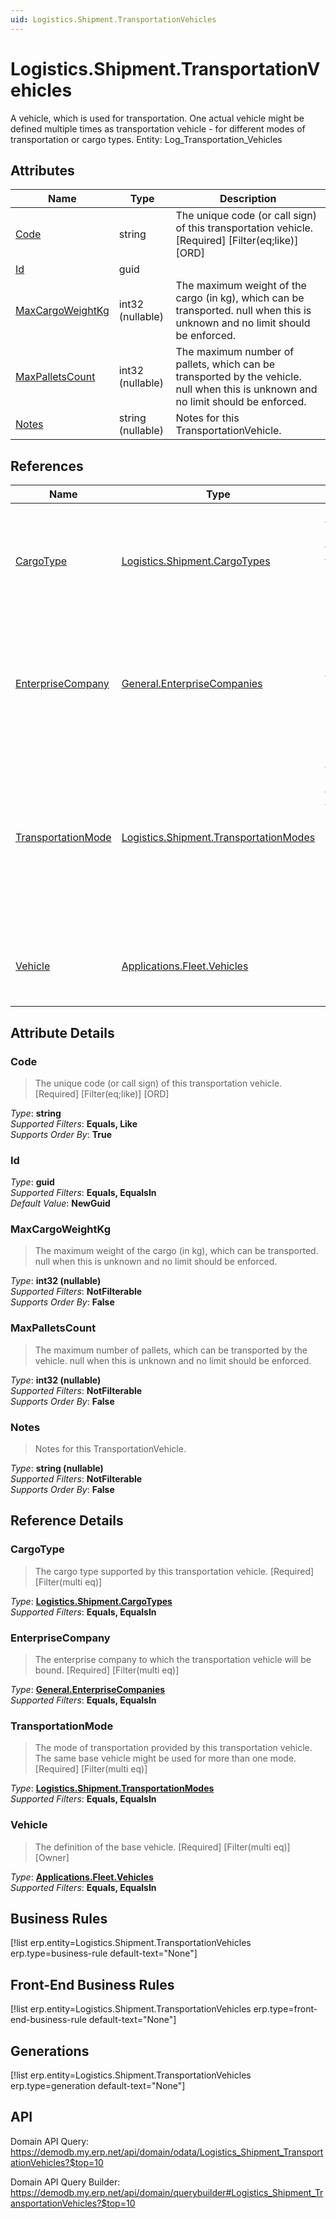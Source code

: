 ```yaml
---
uid: Logistics.Shipment.TransportationVehicles
---
```

# Logistics.Shipment.TransportationVehicles

A vehicle, which is used for transportation. One actual vehicle might be defined multiple times as transportation vehicle - for different modes of transportation or cargo types. Entity: Log_Transportation_Vehicles

## Attributes

| Name | Type | Description |
| ---- | ---- | --- |
| [Code](Logistics.Shipment.TransportationVehicles.md#code) | string | The unique code (or call sign) of this transportation vehicle. [Required] [Filter(eq;like)] [ORD] 
| [Id](Logistics.Shipment.TransportationVehicles.md#id) | guid |  
| [MaxCargoWeightKg](Logistics.Shipment.TransportationVehicles.md#maxcargoweightkg) | int32 (nullable) | The maximum weight of the cargo (in kg), which can be transported. null when this is unknown and no limit should be enforced. 
| [MaxPalletsCount](Logistics.Shipment.TransportationVehicles.md#maxpalletscount) | int32 (nullable) | The maximum number of pallets, which can be transported by the vehicle. null when this is unknown and no limit should be enforced. 
| [Notes](Logistics.Shipment.TransportationVehicles.md#notes) | string (nullable) | Notes for this TransportationVehicle. 

## References

| Name | Type | Description |
| ---- | ---- | --- |
| [CargoType](Logistics.Shipment.TransportationVehicles.md#cargotype) | [Logistics.Shipment.CargoTypes](Logistics.Shipment.CargoTypes.md) | The cargo type supported by this transportation vehicle. [Required] [Filter(multi eq)] |
| [EnterpriseCompany](Logistics.Shipment.TransportationVehicles.md#enterprisecompany) | [General.EnterpriseCompanies](General.EnterpriseCompanies.md) | The enterprise company to which the transportation vehicle will be bound. [Required] [Filter(multi eq)] |
| [TransportationMode](Logistics.Shipment.TransportationVehicles.md#transportationmode) | [Logistics.Shipment.TransportationModes](Logistics.Shipment.TransportationModes.md) | The mode of transportation provided by this transportation vehicle. The same base vehicle might be used for more than one mode. [Required] [Filter(multi eq)] |
| [Vehicle](Logistics.Shipment.TransportationVehicles.md#vehicle) | [Applications.Fleet.Vehicles](Applications.Fleet.Vehicles.md) | The definition of the base vehicle. [Required] [Filter(multi eq)] [Owner] |


## Attribute Details

### Code

> The unique code (or call sign) of this transportation vehicle. [Required] [Filter(eq;like)] [ORD]

_Type_: **string**  
_Supported Filters_: **Equals, Like**  
_Supports Order By_: **True**  

### Id

_Type_: **guid**  
_Supported Filters_: **Equals, EqualsIn**  
_Default Value_: **NewGuid**  

### MaxCargoWeightKg

> The maximum weight of the cargo (in kg), which can be transported. null when this is unknown and no limit should be enforced.

_Type_: **int32 (nullable)**  
_Supported Filters_: **NotFilterable**  
_Supports Order By_: **False**  

### MaxPalletsCount

> The maximum number of pallets, which can be transported by the vehicle. null when this is unknown and no limit should be enforced.

_Type_: **int32 (nullable)**  
_Supported Filters_: **NotFilterable**  
_Supports Order By_: **False**  

### Notes

> Notes for this TransportationVehicle.

_Type_: **string (nullable)**  
_Supported Filters_: **NotFilterable**  
_Supports Order By_: **False**  


## Reference Details

### CargoType

> The cargo type supported by this transportation vehicle. [Required] [Filter(multi eq)]

_Type_: **[Logistics.Shipment.CargoTypes](Logistics.Shipment.CargoTypes.md)**  
_Supported Filters_: **Equals, EqualsIn**  

### EnterpriseCompany

> The enterprise company to which the transportation vehicle will be bound. [Required] [Filter(multi eq)]

_Type_: **[General.EnterpriseCompanies](General.EnterpriseCompanies.md)**  
_Supported Filters_: **Equals, EqualsIn**  

### TransportationMode

> The mode of transportation provided by this transportation vehicle. The same base vehicle might be used for more than one mode. [Required] [Filter(multi eq)]

_Type_: **[Logistics.Shipment.TransportationModes](Logistics.Shipment.TransportationModes.md)**  
_Supported Filters_: **Equals, EqualsIn**  

### Vehicle

> The definition of the base vehicle. [Required] [Filter(multi eq)] [Owner]

_Type_: **[Applications.Fleet.Vehicles](Applications.Fleet.Vehicles.md)**  
_Supported Filters_: **Equals, EqualsIn**  



## Business Rules

[!list erp.entity=Logistics.Shipment.TransportationVehicles erp.type=business-rule default-text="None"]

## Front-End Business Rules

[!list erp.entity=Logistics.Shipment.TransportationVehicles erp.type=front-end-business-rule default-text="None"]

## Generations

[!list erp.entity=Logistics.Shipment.TransportationVehicles erp.type=generation default-text="None"]

## API

Domain API Query:
<https://demodb.my.erp.net/api/domain/odata/Logistics_Shipment_TransportationVehicles?$top=10>

Domain API Query Builder:
<https://demodb.my.erp.net/api/domain/querybuilder#Logistics_Shipment_TransportationVehicles?$top=10>

